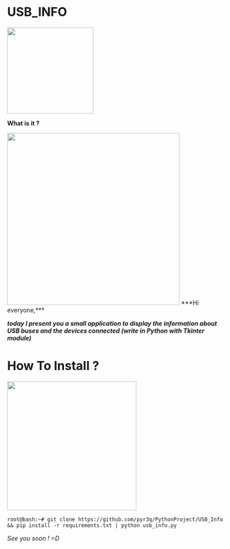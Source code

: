 # USB_INFO
<img src="https://upload.wikimedia.org/wikipedia/commons/6/67/USB_icon.svg" width="200">

**What is it ?**

<img src="https://github.com/pyr3q/PythonProject/blob/master/USB_Info/IMG/image1.png" width="400">
***Hi everyone,***

***today I present you a small application to display the information about USB buses and the devices connected
(write in Python with Tkinter module)***

# How To Install ?

<img src="https://sylviamoessinger.files.wordpress.com/2013/01/fotolia_10056459_xs.jpg" width="300">

```root@bash:~# git clone https://github.com/pyr3q/PythonProject/USB_Info && pip install -r requirements.txt | python usb_info.py```

*See you soon ! =D*
